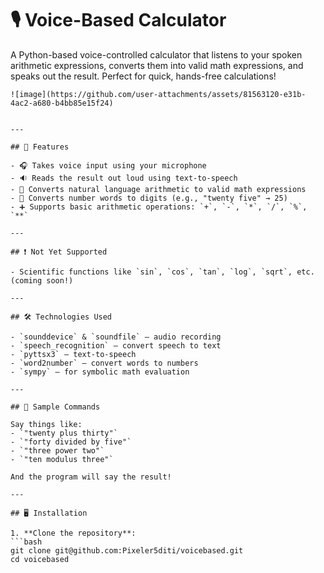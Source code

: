 # 🎙️ Voice-Based Calculator

A Python-based voice-controlled calculator that listens to your spoken arithmetic expressions, converts them into valid math expressions, and speaks out the result. Perfect for quick, hands-free calculations!
```
![image](https://github.com/user-attachments/assets/81563120-e31b-4ac2-a680-b4bb85e15f24)


---

## 🚀 Features

- 🎧 Takes voice input using your microphone  
- 🔉 Reads the result out loud using text-to-speech  
- 🧠 Converts natural language arithmetic to valid math expressions  
- 🔢 Converts number words to digits (e.g., "twenty five" → 25)  
- ➕ Supports basic arithmetic operations: `+`, `-`, `*`, `/`, `%`, `**`

---

## ❗ Not Yet Supported

- Scientific functions like `sin`, `cos`, `tan`, `log`, `sqrt`, etc. (coming soon!)

---

## 🛠️ Technologies Used

- `sounddevice` & `soundfile` – audio recording  
- `speech_recognition` – convert speech to text  
- `pyttsx3` – text-to-speech  
- `word2number` – convert words to numbers  
- `sympy` – for symbolic math evaluation  

---

## 🧪 Sample Commands

Say things like:
- `"twenty plus thirty"`
- `"forty divided by five"`
- `"three power two"`
- `"ten modulus three"`

And the program will say the result!

---

## 🖥️ Installation

1. **Clone the repository**:
```bash
git clone git@github.com:Pixeler5diti/voicebased.git
cd voicebased
